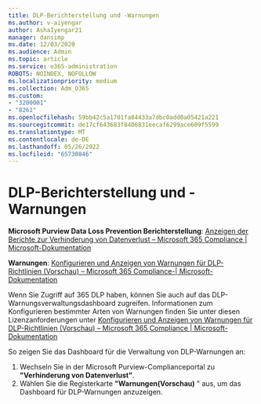 ```yaml
---
title: DLP-Berichterstellung und -Warnungen
ms.author: v-aiyengar
author: AshaIyengar21
manager: dansimp
ms.date: 12/03/2020
ms.audience: Admin
ms.topic: article
ms.service: o365-administration
ROBOTS: NOINDEX, NOFOLLOW
ms.localizationpriority: medium
ms.collection: Adm_O365
ms.custom:
- "3200001"
- "8261"
ms.openlocfilehash: 59bb42c5a1701fa84433a7dbc0add0a05421a221
ms.sourcegitcommit: de17cf643683f8406831eecaf6299ace609f5599
ms.translationtype: MT
ms.contentlocale: de-DE
ms.lasthandoff: 05/26/2022
ms.locfileid: "65730846"
---
```

# <a name="dlp-reporting-and-alerts"></a>DLP-Berichterstellung und -Warnungen

**Microsoft Purview Data Loss Prevention Berichterstellung**: [Anzeigen der Berichte zur Verhinderung von Datenverlust – Microsoft 365 Compliance | Microsoft-Dokumentation](https://docs.microsoft.com/microsoft-365/compliance/view-the-dlp-reports)

**Warnungen**: [Konfigurieren und Anzeigen von Warnungen für DLP-Richtlinien (Vorschau) – Microsoft 365 Compliance-| Microsoft-Dokumentation](https://docs.microsoft.com/microsoft-365/compliance/dlp-configure-view-alerts-policies)

 Wenn Sie Zugriff auf 365 DLP haben, können Sie auch auf das DLP-Warnungsverwaltungsdashboard zugreifen.  Informationen zum Konfigurieren bestimmter Arten von Warnungen finden Sie unter diesen Lizenzanforderungen unter [Konfigurieren und Anzeigen von Warnungen für DLP-Richtlinien (Vorschau) – Microsoft 365 Compliance | Microsoft-Dokumentation](https://docs.microsoft.com/microsoft-365/compliance/dlp-configure-view-alerts-policies#licensing-for-alert-configuration-options&preserve-view=true)

So zeigen Sie das Dashboard für die Verwaltung von DLP-Warnungen an:

1. Wechseln Sie in der Microsoft Purview-Complianceportal zu **"Verhinderung von Datenverlust"**.
1. Wählen Sie die Registerkarte **"Warnungen(Vorschau)** " aus, um das Dashboard für DLP-Warnungen anzuzeigen.